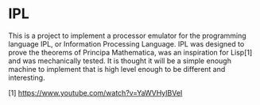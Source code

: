 # IPL

This is a project to implement a processor emulator for the programming language IPL, or Information Processing Language.  IPL was designed to prove the theorems of Principa Mathematica, was an inspiration for Lisp[1] and was mechanically tested.  It is thought it will be a simple enough machine to implement that is high level enough to be different and interesting.

[1] https://www.youtube.com/watch?v=YaWVHyIBVeI

